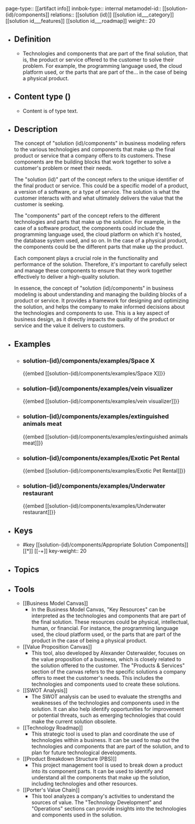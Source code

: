 page-type:: [[artifact info]]
innbok-type:: internal
metamodel-id:: [[solution-(id)/components]]
relations:: [[solution (id)]] [[solution id___category]] [[solution id___features]] [[solution id___roadmap]]
weight:: 20

- ## Definition
  - Technologies and components that are part of the final solution, that is, the product or service offered to the customer to solve their problem. For example, the programming language used, the cloud platform used, or the parts that are part of the... in the case of being a physical product.
- ## Content type ()
  - Content is of type text.
  
- ## Description
  The concept of "solution (id)/components" in business modeling refers to the various technologies and components that make up the final product or service that a company offers to its customers. These components are the building blocks that work together to solve a customer's problem or meet their needs.
  
  The "solution (id)" part of the concept refers to the unique identifier of the final product or service. This could be a specific model of a product, a version of a software, or a type of service. The solution is what the customer interacts with and what ultimately delivers the value that the customer is seeking.
  
  The "components" part of the concept refers to the different technologies and parts that make up the solution. For example, in the case of a software product, the components could include the programming language used, the cloud platform on which it's hosted, the database system used, and so on. In the case of a physical product, the components could be the different parts that make up the product.
  
  Each component plays a crucial role in the functionality and performance of the solution. Therefore, it's important to carefully select and manage these components to ensure that they work together effectively to deliver a high-quality solution.
  
  In essence, the concept of "solution (id)/components" in business modeling is about understanding and managing the building blocks of a product or service. It provides a framework for designing and optimizing the solution, and helps the company to make informed decisions about the technologies and components to use. This is a key aspect of business design, as it directly impacts the quality of the product or service and the value it delivers to customers.
- ## Examples
  - ### solution-(id)/components/examples/Space X
    {{embed [[solution-(id)/components/examples/Space X]]}}
  - ### solution-(id)/components/examples/vein visualizer
    {{embed [[solution-(id)/components/examples/vein visualizer]]}}
  - ### solution-(id)/components/examples/extinguished animals meat
    {{embed [[solution-(id)/components/examples/extinguished animals meat]]}}
  - ### solution-(id)/components/examples/Exotic Pet Rental
    {{embed [[solution-(id)/components/examples/Exotic Pet Rental]]}}
  - ### solution-(id)/components/examples/Underwater restaurant
    {{embed [[solution-(id)/components/examples/Underwater restaurant]]}}
  
- ## Keys
  - #key [[solution-(id)/components/Appropriate Solution Components]] [[*]] [[-+]]
    key-weight:: 20
- ## Topics
  
- ## Tools
  - [[Business Model Canvas]]
    - In the Business Model Canvas, "Key Resources" can be interpreted as the technologies and components that are part of the final solution. These resources could be physical, intellectual, human, or financial. For instance, the programming language used, the cloud platform used, or the parts that are part of the product in the case of being a physical product.
  - [[Value Proposition Canvas]]
    - This tool, also developed by Alexander Osterwalder, focuses on the value proposition of a business, which is closely related to the solution offered to the customer. The "Products & Services" section of the canvas refers to the specific solutions a company offers to meet the customer's needs. This includes the technologies and components used to create these solutions.
  - [[SWOT Analysis]]
    - The SWOT analysis can be used to evaluate the strengths and weaknesses of the technologies and components used in the solution. It can also help identify opportunities for improvement or potential threats, such as emerging technologies that could make the current solution obsolete.
  - [[Technology Roadmap]]
    - This strategic tool is used to plan and coordinate the use of technologies within a business. It can be used to map out the technologies and components that are part of the solution, and to plan for future technological developments.
  - [[Product Breakdown Structure (PBS)]]
    - This project management tool is used to break down a product into its component parts. It can be used to identify and understand all the components that make up the solution, including technologies and other resources.
  - [[Porter's Value Chain]]
    - This tool analyzes a company's activities to understand the sources of value. The "Technology Development" and "Operations" sections can provide insights into the technologies and components used in the solution.

